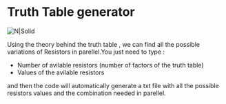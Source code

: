 # Truth Table generator


![N|Solid](https://theblankthought.files.wordpress.com/2014/11/truth-table-1305673098_324_319.png)


Using the theory behind the truth table , we can find all the possible variations of Resistors in parellel.You just need to type :
  - Number of avilable resistors (number of factors of the truth table)
  - Values of the avilable resistors

and then the code will automatically generate a txt file with all the possible resistors values and the combination needed in parellel.

